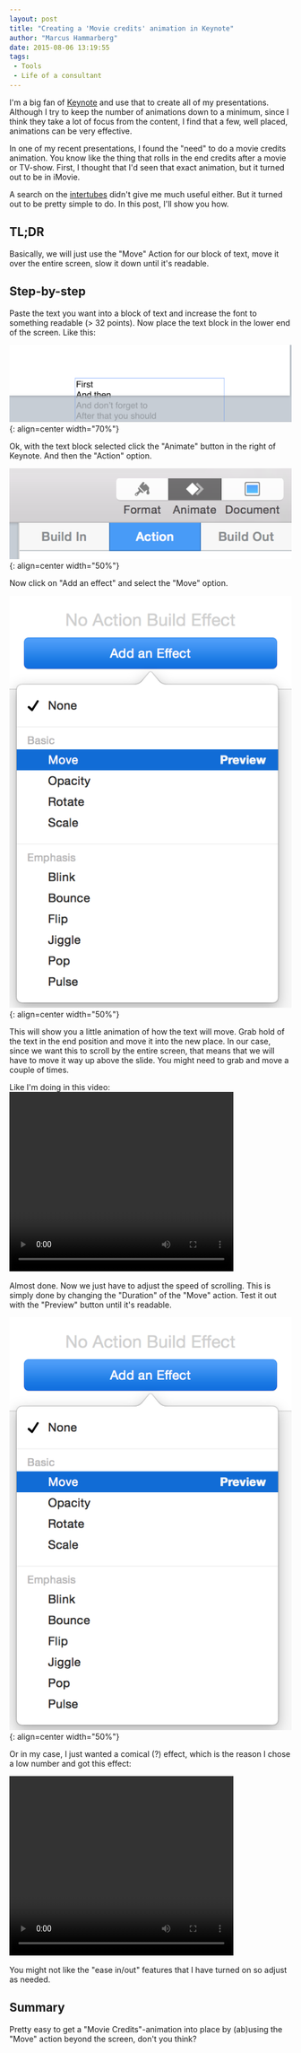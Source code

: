 ```yaml
---
layout: post
title: "Creating a 'Movie credits' animation in Keynote"
author: "Marcus Hammarberg"
date: 2015-08-06 13:19:55
tags:
 - Tools
 - Life of a consultant
---
```


I'm a big fan of [Keynote](https://www.apple.com/mac/keynote/) and use that to create all of my presentations. Although I try to keep the number of animations down to a minimum, since I think they take a lot of focus from the content, I find that a few, well placed, animations can be very effective.

In one of my recent presentations, I found the "need" to do a movie credits animation. You know like the thing that rolls in the end credits after a movie or TV-show. First, I thought that I'd seen that exact animation, but it turned out to be in iMovie.

A search on the [intertubes](https://www.google.co.id/search?q=keynote+movie+credits&oq=keynote+movie+credits&aqs=chrome..69i57j69i60j69i59j69i60l2j69i61.4030j0j7&sourceid=chrome&es_sm=119&ie=UTF-8) didn't give me much useful either. But it turned out to be pretty simple to do. In this post, I'll show you how.

## TL;DR

Basically, we will just use the "Move" Action for our block of text, move it over the entire screen, slow it down until it's readable.

## Step-by-step

Paste the text you want into a block of text and increase the font to something readable (> 32 points). Now place the text block in the lower end of the screen. Like this:

![Keynote Credits Step 1](/img/keynotecredits1.png){: align=center width="70%"}

Ok, with the text block selected click the "Animate" button in the right of Keynote. And then the "Action" option.

![Keynote Credits Step 2](/img/keynotecredits2.png){: align=center width="50%"}

Now click on "Add an effect" and select the "Move" option.

![Keynote Credits Step 3](/img/keynotecredits3.png){: align=center width="50%"}

This will show you a little animation of how the text will move. Grab hold of the text in the end position and move it into the new place. In our case, since we want this to scroll by the entire screen, that means that we will have to move it way up above the slide. You might need to grab and move a couple of times.

Like I'm doing in this video:
<video width="400" height="320" controls>
  <source src="/img/movingCredits.mp4" type="video/mp4">
</video>

Almost done. Now we just have to adjust the speed of scrolling. This is simply done by changing the "Duration" of the "Move" action. Test it out with the "Preview" button until it's readable.

![Keynote Credits Step 4](/img/keynotecredits3.png){: align=center width="50%"}

Or in my case, I just wanted a comical (?) effect, which is the reason I chose a low number and got this effect:

<video width="400" height="320" controls>
  <source src="/img/preview.mp4" type="video/mp4">
</video>

You might not like the "ease in/out" features that I have turned on so adjust as needed.

## Summary

Pretty easy to get a "Movie Credits"-animation into place by (ab)using the "Move" action beyond the screen, don't you think?
